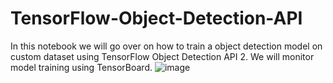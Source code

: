 # TensorFlow-Object-Detection-API
In this notebook we will go over on how to train a object detection model on custom dataset using TensorFlow Object Detection API 2.
We will monitor model training using TensorBoard.
![image](https://user-images.githubusercontent.com/74629958/149656580-1b166827-481b-4692-bd4e-d5c2b1a0e823.png)
